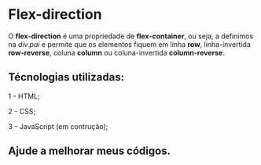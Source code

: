 # Flex-direction

O <strong>flex-direction</strong> é uma propriedade de <strong>flex-container</strong>, ou seja, a definimos na <em>div.pai</em> e permite que os elementos fiquem em linha <strong>row</strong>, linha-invertida <strong>row-reverse</strong>, coluna <strong>column</strong> ou coluna-invertida <strong>column-reverse</strong>.

## Técnologias utilizadas:

1 - HTML;

2 - CSS;

3 - JavaScript (em contrução);

## Ajude a melhorar meus códigos.